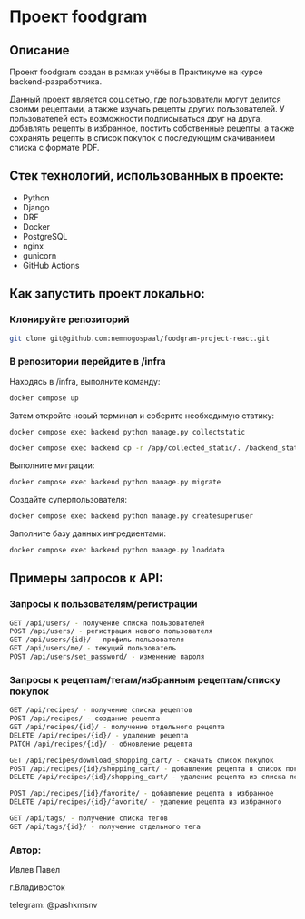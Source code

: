 
# Проект foodgram

## Описание
Проект foodgram создан в рамках учёбы в Практикуме на курсе backend-разработчика.

Данный проект является соц.сетью, где пользователи могут делится своими рецептами, а также изучать рецепты других пользователей.
У пользователей есть возможности подписываться друг на друга, добавлять рецепты в избранное, постить собственные рецепты, а также сохранять рецепты в список покупок с последующим скачиванием списка с формате PDF.

## Стек технологий, использованных в проекте:
- Python
- Django
- DRF
- Docker
- PostgreSQL
- nginx
- gunicorn
- GitHub Actions

## Как запустить проект локально:

### Клонируйте репозиторий

```bash
git clone git@github.com:nemnogospaal/foodgram-project-react.git
```

### В репозитории перейдите в /infra

Находясь в /infra, выполните команду:

```bash
docker compose up
```

Затем откройте новый терминал и соберите необходимую статику:

```bash
docker compose exec backend python manage.py collectstatic
```

```bash
docker compose exec backend cp -r /app/collected_static/. /backend_static/static/
```

Выполните миграции:

```bash
docker compose exec backend python manage.py migrate
```

Создайте суперпользователя:

```bash
docker compose exec backend python manage.py createsuperuser
```

Заполните базу данных ингредиентами:

```bash
docker compose exec backend python manage.py loaddata
```

## Примеры запросов к API:


### Запросы к пользователям/регистрации

```bash
GET /api/users/ - получение списка пользователей
POST /api/users/ - регистрация нового пользователя
GET /api/users/{id}/ - профиль пользователя
GET /api/users/me/ - текущий пользователь
POST /api/users/set_password/ - изменение пароля
```

### Запросы к рецептам/тегам/избранным рецептам/списку покупок

```bash
GET /api/recipes/ - получение списка рецептов
POST /api/recipes/ - создание рецепта
GET /api/recipes/{id}/ - получение отдельного рецепта
DELETE /api/recipes/{id}/ - удаление рецепта
PATCH /api/recipes/{id}/ - обновление рецепта
```

```bash
GET /api/recipes/download_shopping_cart/ - скачать список покупок
POST /api/recipes/{id}/shopping_cart/ - добавление рецепта в список покупок
DELETE /api/recipes/{id}/shopping_cart/ - удаление рецепта из списка покупок
```

```bash
POST /api/recipes/{id}/favorite/ - добавление рецепта в избранное
DELETE /api/recipes/{id}/favorite/ - удаление рецепта из избранного
```

```bash
GET /api/tags/ - получение списка тегов
GET /api/tags/{id}/ - получение отдельного тега
```

### Автор:

Ивлев Павел

г.Владивосток

telegram: @pashkmsnv
